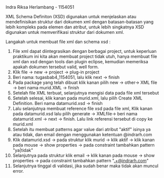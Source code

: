 Indra Riksa Herlambang - 1154051

XML Schema Definiton (XSD) digunakan untuk menjelaskan atau mendefinisikan struktur dari dokumen xml dengan batasan-batasan yang lebih kompleks pada elemen dan atribut, untuk lebih singkatnya XSD digunakan untuk memverifikasi struktur dari dokumen xml.

Langakah untuk membuat file xml dan schema xsd :
1. File xml dapat diintegrasikan dengan berbagai project, untuk keperluan praktikum ini kita akan membuat project tidak utuh, hanya     membuat file xml dan xsd dengan tools dan plugin eclipse, kemudian memeriksa apakah dokumen tersebut valid, well form.
2. Klik file -> new -> project -> plug-in project
3. Beri nama: tugasbab4_1154051, lalu klik next -> finish
4. Pada package yang telah dibuat klik kanan pilih new -> other-> XML file -> beri nama murid.XML -> finish
5. Setelah file XML terbuat, selanjutnya mengisi data pada file xml tersebut
6. Setelah selesai, klik kanan pada murid.xml, lalu pilih Create XML Definition. Beri nama datamurid.xsd -> finish
7. Lalu selanjutnya membuat reference file xsd pada file xml, Klik kanan pada datamurid.xsd lalu pilih generate -> XMLfile-> beri nama datamurid.xml -> next -> finish. Lalu link referensi tersebut di copy ke murid.xml
8. Setelah itu membuat patterns agar value dari atribut "aktif" isinya ya atau tidak, dan email dengan menggunakan ketentuan @indrarh.com
9. Klik datamurid.xsd -> pada struktur klik murid -> klik aktif -> klik kanan pada mouse -> show properties -> pada constraint tambahkan pattern "ya|tidak"
10. Selanjutnya pada struktur klik email -> klik kanan pada mouse -> show properties -> pada constraint tambahkan pattern ".+@indrarh.com"
11. Selanjutnya tinggal di validasi, jika sudah benar maka tidak akan muncul error.
